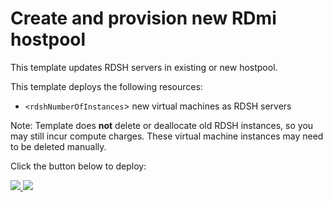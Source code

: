 # Create and provision new RDmi hostpool

This template updates RDSH servers in existing or new hostpool.

This template deploys the following resources:
+ `<rdshNumberOfInstances`> new virtual machines as RDSH servers


Note: Template does **not** delete or deallocate old RDSH instances, so you may still incur compute charges. These virtual machine instances may need to be deleted manually.

Click the button below to deploy:



<a href="https://portal.azure.com/#create/Microsoft.Template/uri/https%3A%2F%2Fraw.githubusercontent.com%2Fsreenathakk%2Ftestrepository%2Fmaster%2FcreateHosts%2FmainTemplate.json" target="_blank">
    <img src="http://azuredeploy.net/deploybutton.png"/>
</a>
<a href="http://armviz.io/#/?load=https%3A%2F%2Fraw.githubusercontent.com%2Fsreenathakk%2Ftestrepository%2Fmaster%2FcreateHosts%2FmainTemplate.json" target="_blank">
    <img src="http://armviz.io/visualizebutton.png"/>
</a>